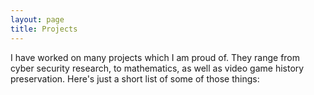 ```yaml
---
layout: page
title: Projects
---
```

I have worked on many projects which I am proud of. They range from cyber security research, to mathematics, as well as video game history preservation.
Here's just a short list of some of those things:
